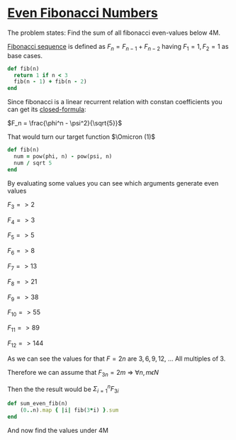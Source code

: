 # [Even Fibonacci Numbers](https://projecteuler.net/problem=2)

The problem states: Find the sum of all fibonacci even-values below 4M.

[Fibonacci sequence](https://en.wikipedia.org/wiki/Fibonacci_sequence) is defined as $F_n = F_{n - 1} + F_{n - 2}$ having $F_1 = 1, F_2 = 1$ as base cases.

```ruby
def fib(n)
  return 1 if n < 3
  fib(n - 1) + fib(n - 2)
end
```

Since fibonacci is a linear recurrent relation with constan coefficients you can get its [closed-formula](https://en.wikipedia.org/wiki/Fibonacci_sequence#Closed-form_expression):

$F_n = \frac{\phi^n - \psi^2}{\sqrt{5}}$

That would turn our target function $\Omicron (1)$

```ruby
def fib(n)
  num = pow(phi, n) - pow(psi, n) 
  num / sqrt 5
end
```

By evaluating some values you can see which arguments generate even values

$F_3 => 2$

$F_4 => 3$

$F_5 => 5$

$F_6 => 8$

$F_7 => 13$

$F_8 => 21$

$F_9 => 38$

$F_{10} => 55$

$F_{11} => 89$

$F_{12} => 144$

As we can see the values for that $F = 2n$ are $3, 6, 9, 12,$ ... All multiples of $3$.

Therefore we can assume that $F_{3n} = 2m$ => $\forall n, m \epsilon N$

Then the the result would be $\Sigma_{i=1}^n F_{3i}$

```ruby
def sum_even_fib(n)
    (0..n).map { |i| fib(3*i) }.sum
end
```

And now find the values under 4M